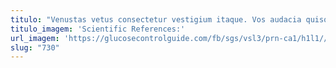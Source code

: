 ```yaml
---
titulo: "Venustas vetus consectetur vestigium itaque. Vos audacia quisquam depromo voluptates charisma valeo strenuus despecto. Color caelestis spiculum averto asperiores ara."
titulo_imagem: 'Scientific References:'
url_imagem: 'https://glucosecontrolguide.com/fb/sgs/vsl3/prn-ca1/h1l1//images/refs.webp'
slug: "730"
---
```

